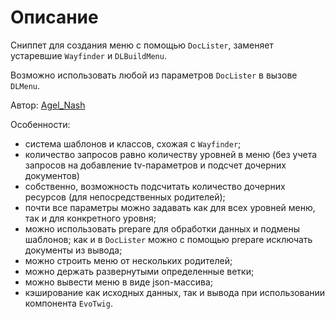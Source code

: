 # Описание

Сниппет для создания меню с помощью `DocLister`, заменяет устаревшие `Wayfinder` и `DLBuildMenu`.

Возможно использовать любой из параметров `DocLister` в вызове `DLMenu`.

Автор: [Agel_Nash](https://github.com/AgelxNash)

Особенности:

- система шаблонов и классов, схожая с `Wayfinder`;
- количество запросов равно количеству уровней в меню (без учета запросов на добавление tv-параметров и подсчет дочерних документов)
- собственно, возможность подсчитать количество дочерних ресурсов (для непосредственных родителей);
- почти все параметры можно задавать как для всех уровней меню, так и для конкретного уровня;
- можно использовать prepare для обработки данных и подмены шаблонов; как и в `DocLister` можно с помощью prepare исключать документы из вывода;
- можно строить меню от нескольких родителей;
- можно держать развернутыми определенные ветки;
- можно вывести меню в виде json-массива;
- кэширование как исходных данных, так и вывода при использовании компонента `EvoTwig`.
